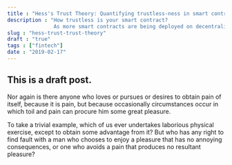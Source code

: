 ```yaml
---
title : "Hess's Trust Theory: Quantifying trustless-ness in smart contracts"
description : "How trustless is your smart contract? 
               As more smart contracts are being deployed on decentralized infrastructure, developers are starting to realize that using smart contracts does not automatically gurantee 100% trust-less applications. Smart contracts instead offer a spectrum of mechanisms that vary  in trustless-ness"
slug : "hess-trust-trust-theory"
draft : "true"
tags : ["fintech"]
date : "2019-02-17"
---
```


## This is a draft post.

Nor again is there anyone who loves or pursues or desires to obtain pain of itself, because it is pain, but because occasionally circumstances occur in which toil and pain can procure him some great pleasure. 

To take a trivial example, which of us ever undertakes laborious physical exercise, except to obtain some advantage from it? But who has any right to find fault with a man who chooses to enjoy a pleasure that has no annoying consequences, or one who avoids a pain that produces no resultant pleasure?